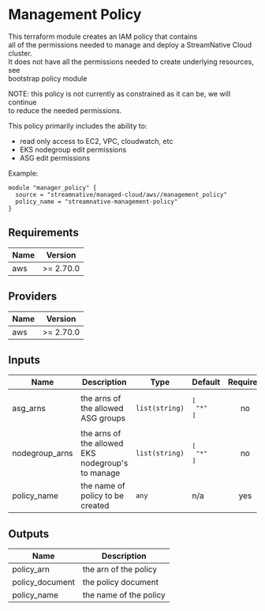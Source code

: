 # Management Policy

This terraform module creates an IAM policy that contains  
all of the permissions needed to manage and deploy a StreamNative Cloud cluster.  
It does not have all the permissions needed to create underlying resources, see  
bootstrap policy module

NOTE: this policy is not currently as constrained as it can be, we will continue  
to reduce the needed permissions.

This policy primarily includes the ability to:
* read only access to EC2, VPC, cloudwatch, etc
* EKS nodegroup edit permissions
* ASG edit permissions

Example:
```
module "manager_policy" {
  source = "streamnative/managed-cloud/aws//management_policy"
  policy_name = "streamnative-management-policy"
}
```

## Requirements

| Name | Version |
|------|---------|
| aws | >= 2.70.0 |

## Providers

| Name | Version |
|------|---------|
| aws | >= 2.70.0 |

## Inputs

| Name | Description | Type | Default | Required |
|------|-------------|------|---------|:--------:|
| asg\_arns | the arns of the allowed ASG groups | `list(string)` | <pre>[<br>  "*"<br>]</pre> | no |
| nodegroup\_arns | the arns of the allowed EKS nodegroup's to manage | `list(string)` | <pre>[<br>  "*"<br>]</pre> | no |
| policy\_name | the name of policy to be created | `any` | n/a | yes |

## Outputs

| Name | Description |
|------|-------------|
| policy\_arn | the arn of the policy |
| policy\_document | the policy document |
| policy\_name | the name of the policy |

